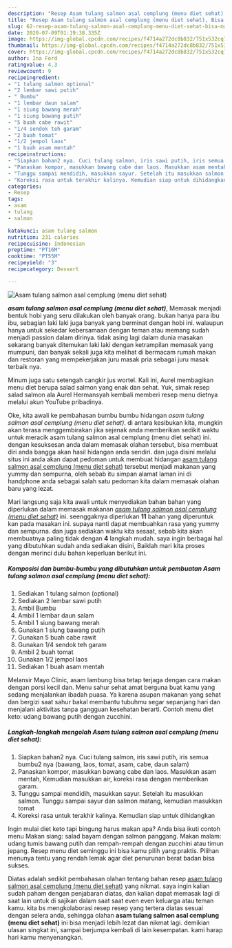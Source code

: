 ```yaml
---
description: "Resep Asam tulang salmon asal cemplung (menu diet sehat), Bisa Manjain Lidah"
title: "Resep Asam tulang salmon asal cemplung (menu diet sehat), Bisa Manjain Lidah"
slug: 62-resep-asam-tulang-salmon-asal-cemplung-menu-diet-sehat-bisa-manjain-lidah
date: 2020-07-09T01:19:38.335Z
image: https://img-global.cpcdn.com/recipes/f4714a272dc8b832/751x532cq70/asam-tulang-salmon-asal-cemplung-menu-diet-sehat-foto-resep-utama.jpg
thumbnail: https://img-global.cpcdn.com/recipes/f4714a272dc8b832/751x532cq70/asam-tulang-salmon-asal-cemplung-menu-diet-sehat-foto-resep-utama.jpg
cover: https://img-global.cpcdn.com/recipes/f4714a272dc8b832/751x532cq70/asam-tulang-salmon-asal-cemplung-menu-diet-sehat-foto-resep-utama.jpg
author: Ina Ford
ratingvalue: 4.3
reviewcount: 9
recipeingredient:
- "1 tulang salmon optional"
- "2 lembar sawi putih"
- " Bumbu"
- "1 lembar daun salam"
- "1 siung bawang merah"
- "1 siung bawang putih"
- "5 buah cabe rawit"
- "1/4 sendok teh garam"
- "2 buah tomat"
- "1/2 jempol laos"
- "1 buah asam mentah"
recipeinstructions:
- "Siapkan bahan2 nya. Cuci tulang salmon, iris sawi putih, iris semua bumbu2 nya (bawang, laos, tomat, asam, cabe, daun salam)"
- "Panaskan kompor, masukkan bawang cabe dan laos. Masukkan asam mentah, Kemudian masukkan air, koreksi rasa dengan memberikan garam."
- "Tunggu sampai mendidih, masukkan sayur. Setelah itu masukkan salmon. Tunggu sampai sayur dan salmon matang, kemudian masukkan tomat"
- "Koreksi rasa untuk terakhir kalinya. Kemudian siap untuk dihidangkan"
categories:
- Resep
tags:
- asam
- tulang
- salmon

katakunci: asam tulang salmon 
nutrition: 231 calories
recipecuisine: Indonesian
preptime: "PT16M"
cooktime: "PT55M"
recipeyield: "3"
recipecategory: Dessert

---
```



![Asam tulang salmon asal cemplung (menu diet sehat)](https://img-global.cpcdn.com/recipes/f4714a272dc8b832/751x532cq70/asam-tulang-salmon-asal-cemplung-menu-diet-sehat-foto-resep-utama.jpg)

<b><i>asam tulang salmon asal cemplung (menu diet sehat)</i></b>, Memasak menjadi bentuk hobi yang seru dilakukan oleh banyak orang. bukan hanya para ibu ibu, sebagian laki laki juga banyak yang berminat dengan hobi ini. walaupun hanya untuk sekedar kebersamaan dengan teman atau memang sudah menjadi passion dalam dirinya. tidak asing lagi dalam dunia masakan sekarang banyak ditemukan laki laki dengan ketrampilan memasak yang mumpuni, dan banyak sekali juga kita melihat di bermacam rumah makan dan restoran yang mempekerjakan juru masak pria sebagai juru masak terbaik nya.

Minum juga satu setengah cangkir jus wortel. Kali ini, Aurel membagikan menu diet berupa salad salmon yang enak dan sehat. Yuk, simak resep salad salmon ala Aurel Hermansyah kembali memberi resep menu dietnya melalui akun YouTube pribadinya.

Oke, kita awali ke pembahasan bumbu bumbu hidangan <i>asam tulang salmon asal cemplung (menu diet sehat)</i>. di antara kesibukan kita, mungkin akan terasa menggembirakan jika sejenak anda memberikan sedikit waktu untuk meracik asam tulang salmon asal cemplung (menu diet sehat) ini. dengan kesuksesan anda dalam memasak olahan tersebut, bisa membuat diri anda bangga akan hasil hidangan anda sendiri. dan juga disini melalui situs ini anda akan dapat pedoman untuk membuat hidangan <u>asam tulang salmon asal cemplung (menu diet sehat)</u> tersebut menjadi makanan yang yummy dan sempurna, oleh sebab itu simpan alamat laman ini di handphone anda sebagai salah satu pedoman kita dalam memasak olahan baru yang lezat.


Mari langsung saja kita awali untuk menyediakan bahan bahan yang diperlukan dalam memasak makanan <u><i>asam tulang salmon asal cemplung (menu diet sehat)</i></u> ini. seenggaknya diperlukan <b>11</b> bahan yang diperuntuk kan pada masakan ini. supaya nanti dapat membuahkan rasa yang yummy dan sempurna. dan juga sediakan waktu kita sesaat, sebab kita akan membuatnya paling tidak dengan <b>4</b> langkah mudah. saya ingin berbagai hal yang dibutuhkan sudah anda sediakan disini, Baiklah mari kita proses dengan merinci dulu bahan keperluan berikut ini.

<!--inarticleads1-->

##### Komposisi dan bumbu-bumbu yang dibutuhkan untuk pembuatan Asam tulang salmon asal cemplung (menu diet sehat):

1. Sediakan 1 tulang salmon (optional)
1. Sediakan 2 lembar sawi putih
1. Ambil  Bumbu
1. Ambil 1 lembar daun salam
1. Ambil 1 siung bawang merah
1. Gunakan 1 siung bawang putih
1. Gunakan 5 buah cabe rawit
1. Gunakan 1/4 sendok teh garam
1. Ambil 2 buah tomat
1. Gunakan 1/2 jempol laos
1. Sediakan 1 buah asam mentah


Melansir Mayo Clinic, asam lambung bisa tetap terjaga dengan cara makan dengan porsi kecil dan. Menu sahur sehat amat berguna buat kamu yang sedang menjalankan ibadah puasa. Ya karena asupan makanan yang sehat dan bergizi saat sahur bakal membantu tubuhmu segar sepanjang hari dan menjalani aktivitas tanpa gangguan kesehatan berarti. Contoh menu diet keto: udang bawang putih dengan zucchini. 

<!--inarticleads2-->

##### Langkah-langkah mengolah Asam tulang salmon asal cemplung (menu diet sehat):

1. Siapkan bahan2 nya. Cuci tulang salmon, iris sawi putih, iris semua bumbu2 nya (bawang, laos, tomat, asam, cabe, daun salam)
1. Panaskan kompor, masukkan bawang cabe dan laos. Masukkan asam mentah, Kemudian masukkan air, koreksi rasa dengan memberikan garam.
1. Tunggu sampai mendidih, masukkan sayur. Setelah itu masukkan salmon. Tunggu sampai sayur dan salmon matang, kemudian masukkan tomat
1. Koreksi rasa untuk terakhir kalinya. Kemudian siap untuk dihidangkan


Ingin mulai diet keto tapi bingung harus makan apa? Anda bisa ikuti contoh menu Makan siang: salad bayam dengan salmon panggang. Makan malam: udang tumis bawang putih dan rempah-rempah dengan zucchini atau timun jepang. Resep menu diet seminggu ini bisa kamu pilih yang praktis. Pilihan menunya tentu yang rendah lemak agar diet penurunan berat badan bisa sukses. 

Diatas adalah sedikit pembahasan olahan tentang bahan resep <u>asam tulang salmon asal cemplung (menu diet sehat)</u> yang nikmat. saya ingin kalian sudah paham dengan penjabaran diatas, dan kalian dapat memasak lagi di saat lain untuk di sajikan dalam saat saat even even keluarga atau teman kamu. kita bs mengkolaborasi resep resep yang tertera diatas sesuai dengan selera anda, sehingga olahan <b>asam tulang salmon asal cemplung (menu diet sehat)</b> ini bisa menjadi lebih lezat dan nikmat lagi. demikian ulasan singkat ini, sampai berjumpa kembali di lain kesempatan. kami harap hari kamu menyenangkan.
